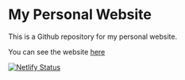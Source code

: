 # My Personal Website

This is a Github repository for my personal website.

You can see the website [here]([https://kaseyedye.netlify.app/])


[![Netlify Status](https://api.netlify.com/api/v1/badges/35fa3921-7143-42c6-b734-89a51dfb3ba2/deploy-status)](https://app.netlify.com/sites/kaseyedye/deploys)